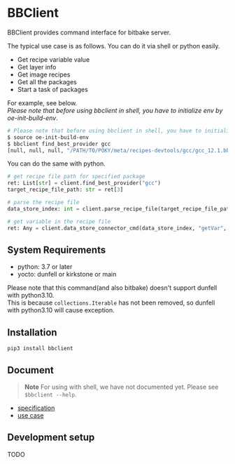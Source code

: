 # BBClient
BBClient provides command interface for bitbake server. 

<!--
[![NPM Version][npm-image]][npm-url]
[![Build Status][travis-image]][travis-url]
[![Downloads Stats][npm-downloads]][npm-url]
-->

The typical use case is as follows. You can do it via shell or python easily.  

* Get recipe variable value
* Get layer info
* Get image recipes
* Get all the packages
* Start a task of packages

For example, see below.  
*Please note that before using bbclient in shell, you have to initialize env by oe-init-build-env*.  

```bash
# Please note that before using bbclient in shell, you have to initialize env by oe-init-build-env.
$ source oe-init-build-env
$ bbclient find_best_provider gcc
[null, null, null, "/PATH/TO/POKY/meta/recipes-devtools/gcc/gcc_12.1.bb"]
```

You can do the same with python.  

```python
# get recipe file path for specified package
ret: List[str] = client.find_best_provider("gcc")
target_recipe_file_path: str = ret[3]

# parse the recipe file
data_store_index: int = client.parse_recipe_file(target_recipe_file_path)

# get variable in the recipe file
ret: Any = client.data_store_connector_cmd(data_store_index, "getVar", "PN")
```

## System Requirements
* python: 3.7 or later
* yocto: dunfell or kirkstone or main

Please note that this command(and also bitbake) doesn't support dunfell with python3.10.  
This is because `collections.Iterable` has not been removed, so dunfell with python3.10 will cause exception.

## Installation

```
pip3 install bbclient
```

<!--
Linux:

```sh
npm install my-crazy-module --save
```
-->

## Document

> **Note**
> For using with shell, we have not documented yet. Please see `$bbclient --help`. 

* [specification](https://angrymane.github.io/bbclient/bbclient.html)  
* [use case](https://angrymane.github.io/bbclient/usecase.html)  

## Development setup

TODO

<!--
Describe how to install all development dependencies and how to run an automated test-suite of some kind. Potentially do this for multiple platforms.

```sh
make install
npm test
```
-->

